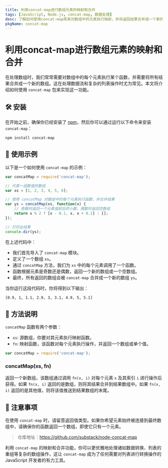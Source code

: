 ```yaml
---
title: 利用concat-map进行数组元素的映射和合并
tags: [JavaScript, Node.js, concat-map, 数据处理]
desc: 了解如何使用concat-map库来对数组中的元素执行映射，并将返回结果合并成一个新的数组。
pkgName: concat-map
---
```


# 利用concat-map进行数组元素的映射和合并

在处理数组时，我们常常需要对数组中的每个元素执行某个函数，并需要将所有结果合并成一个新的数组。这在处理数据流和复杂的列表操作时尤为常见。本文将介绍如何使用 `concat-map` 包来实现这一功能。

## 🛠️ 安装

在开始之前，确保你已经安装了 [npm](http://npmjs.org)，然后你可以通过运行以下命令来安装 `concat-map`：

```shell
npm install concat-map
```

## 🧩 使用示例

以下是一个如何使用 `concat-map` 的示例：

```javascript
var concatMap = require('concat-map');

// 代表一组数值的数组
var xs = [1, 2, 3, 4, 5, 6];

// 使用 concatMap 对数组中的每个元素执行函数，并合并结果
var ys = concatMap(xs, function(x) {
    // 奇数时返回一个元素值前后的小数，偶数时返回空数组
    return x % 2 ? [x - 0.1, x, x + 0.1] : [];
});

// 打印出结果
console.dir(ys);
```

在上述代码中：

- 我们首先导入了 `concat-map` 模块。
- 定义了一个数组 `xs`。
- 通过 `concatMap` 方法，我们为 `xs` 中的每个元素调用了一个函数。
- 函数根据元素是奇数还是偶数，返回一个新的数组或一个空数组。
- 最终，所有返回的数组会被 `concat-map` 合并成一个新的数组 `ys`。

当你运行这段代码时，你将得到以下输出：

```plaintext
[0.9, 1, 1.1, 2.9, 3, 3.1, 4.9, 5, 5.1]
```

## 🚀 方法说明

`concatMap` 函数有两个参数：

- `xs`: 源数组，你要对其元素执行映射函数。
- `fn`: 映射函数，该函数对每个元素执行操作，并返回一个数组或单个值。

```javascript
var concatMap = require('concat-map');
```

### concatMap(xs, fn)

返回一个新数组，该数组通过调用 `fn(x, i)` 对每个元素 `x` 及其索引 `i` 进行操作后获得。如果 `fn(x, i)` 返回的是数组，则将其结果合并到结果数组中。如果 `fn(x, i)` 返回的是其他值，则将该值推送到结果数组的末尾。

## 📖 注意事项

在使用 `concat-map` 时，请留意返回值类型。如果你希望元素始终被连接到最终数组中，请确保你的函数返回一个数组，即使它只有一个元素。

> 仓库地址：https://github.com/substack/node-concat-map

利用 `concat-map` 的映射和合并功能，你可以更优雅地处理诸如数据转换、列表的重组等复杂的数组操作，这让 `concat-map` 成为了任何需要对列表进行转换操作的 JavaScript 开发者的有力工具。